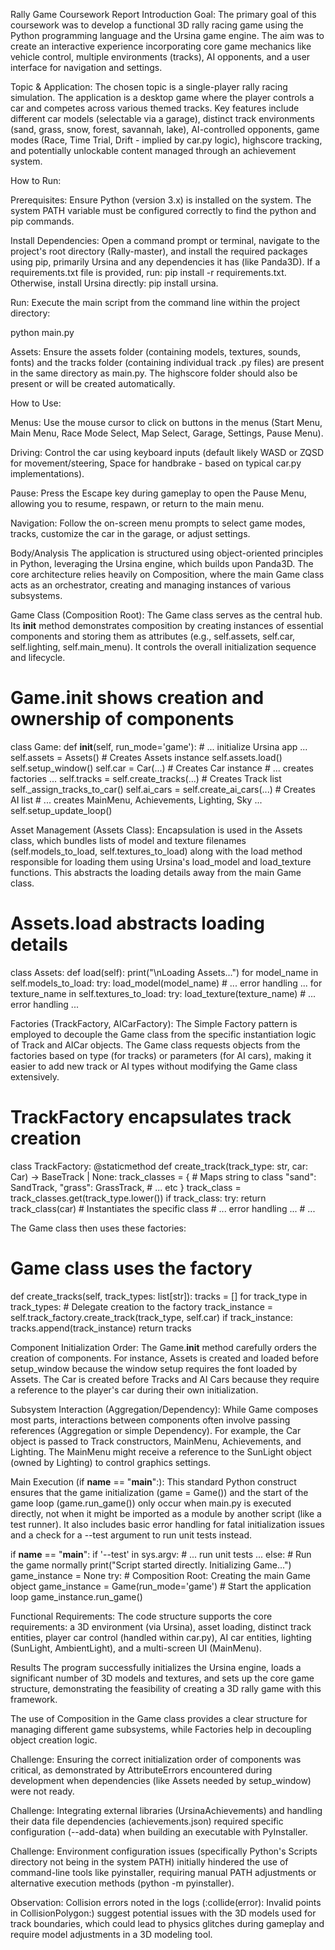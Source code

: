 Rally Game Coursework Report
Introduction
Goal: The primary goal of this coursework was to develop a functional 3D rally racing game using the Python programming language and the Ursina game engine. The aim was to create an interactive experience incorporating core game mechanics like vehicle control, multiple environments (tracks), AI opponents, and a user interface for navigation and settings.

Topic & Application: The chosen topic is a single-player rally racing simulation. The application is a desktop game where the player controls a car and competes across various themed tracks. Key features include different car models (selectable via a garage), distinct track environments (sand, grass, snow, forest, savannah, lake), AI-controlled opponents, game modes (Race, Time Trial, Drift - implied by car.py logic), highscore tracking, and potentially unlockable content managed through an achievement system.

How to Run:

Prerequisites: Ensure Python (version 3.x) is installed on the system. The system PATH variable must be configured correctly to find the python and pip commands.

Install Dependencies: Open a command prompt or terminal, navigate to the project's root directory (Rally-master), and install the required packages using pip, primarily Ursina and any dependencies it has (like Panda3D). If a requirements.txt file is provided, run: pip install -r requirements.txt. Otherwise, install Ursina directly: pip install ursina.

Run: Execute the main script from the command line within the project directory:

python main.py

Assets: Ensure the assets folder (containing models, textures, sounds, fonts) and the tracks folder (containing individual track .py files) are present in the same directory as main.py. The highscore folder should also be present or will be created automatically.

How to Use:

Menus: Use the mouse cursor to click on buttons in the menus (Start Menu, Main Menu, Race Mode Select, Map Select, Garage, Settings, Pause Menu).

Driving: Control the car using keyboard inputs (default likely WASD or ZQSD for movement/steering, Space for handbrake - based on typical car.py implementations).

Pause: Press the Escape key during gameplay to open the Pause Menu, allowing you to resume, respawn, or return to the main menu.

Navigation: Follow the on-screen menu prompts to select game modes, tracks, customize the car in the garage, or adjust settings.

Body/Analysis
The application is structured using object-oriented principles in Python, leveraging the Ursina engine, which builds upon Panda3D. The core architecture relies heavily on Composition, where the main Game class acts as an orchestrator, creating and managing instances of various subsystems.

Game Class (Composition Root): The Game class serves as the central hub. Its __init__ method demonstrates composition by creating instances of essential components and storing them as attributes (e.g., self.assets, self.car, self.lighting, self.main_menu). It controls the overall initialization sequence and lifecycle.

# Game.__init__ shows creation and ownership of components
class Game:
    def __init__(self, run_mode='game'):
        # ... initialize Ursina app ...
        self.assets = Assets() # Creates Assets instance
        self.assets.load()
        self.setup_window()
        self.car = Car(...) # Creates Car instance
        # ... creates factories ...
        self.tracks = self.create_tracks(...) # Creates Track list
        self._assign_tracks_to_car()
        self.ai_cars = self.create_ai_cars(...) # Creates AI list
        # ... creates MainMenu, Achievements, Lighting, Sky ...
        self.setup_update_loop()

Asset Management (Assets Class): Encapsulation is used in the Assets class, which bundles lists of model and texture filenames (self.models_to_load, self.textures_to_load) along with the load method responsible for loading them using Ursina's load_model and load_texture functions. This abstracts the loading details away from the main Game class.

# Assets.load abstracts loading details
class Assets:
    def load(self):
        print("\nLoading Assets...")
        for model_name in self.models_to_load:
            try:
                load_model(model_name)
            # ... error handling ...
        for texture_name in self.textures_to_load:
            try:
                load_texture(texture_name)
            # ... error handling ...

Factories (TrackFactory, AICarFactory): The Simple Factory pattern is employed to decouple the Game class from the specific instantiation logic of Track and AICar objects. The Game class requests objects from the factories based on type (for tracks) or parameters (for AI cars), making it easier to add new track or AI types without modifying the Game class extensively.

# TrackFactory encapsulates track creation
class TrackFactory:
    @staticmethod
    def create_track(track_type: str, car: Car) -> BaseTrack | None:
        track_classes = { # Maps string to class
            "sand": SandTrack, "grass": GrassTrack, # ... etc
        }
        track_class = track_classes.get(track_type.lower())
        if track_class:
            try:
                return track_class(car) # Instantiates the specific class
            # ... error handling ...
        # ...

The Game class then uses these factories:

# Game class uses the factory
def create_tracks(self, track_types: list[str]):
    tracks = []
    for track_type in track_types:
        # Delegate creation to the factory
        track_instance = self.track_factory.create_track(track_type, self.car)
        if track_instance:
            tracks.append(track_instance)
    return tracks

Component Initialization Order: The Game.__init__ method carefully orders the creation of components. For instance, Assets is created and loaded before setup_window because the window setup requires the font loaded by Assets. The Car is created before Tracks and AI Cars because they require a reference to the player's car during their own initialization.

Subsystem Interaction (Aggregation/Dependency): While Game composes most parts, interactions between components often involve passing references (Aggregation or simple Dependency). For example, the Car object is passed to Track constructors, MainMenu, Achievements, and Lighting. The MainMenu might receive a reference to the SunLight object (owned by Lighting) to control graphics settings.

Main Execution (if __name__ == "__main__":): This standard Python construct ensures that the game initialization (game = Game()) and the start of the game loop (game.run_game()) only occur when main.py is executed directly, not when it might be imported as a module by another script (like a test runner). It also includes basic error handling for fatal initialization issues and a check for a --test argument to run unit tests instead.

if __name__ == "__main__":
    if '--test' in sys.argv:
        # ... run unit tests ...
    else:
        # Run the game normally
        print("Script started directly. Initializing Game...")
        game_instance = None
        try:
            # Composition Root: Creating the main Game object
            game_instance = Game(run_mode='game')
            # Start the application loop
            game_instance.run_game()

Functional Requirements: The code structure supports the core requirements: a 3D environment (via Ursina), asset loading, distinct track entities, player car control (handled within car.py), AI car entities, lighting (SunLight, AmbientLight), and a multi-screen UI (MainMenu).

Results
The program successfully initializes the Ursina engine, loads a significant number of 3D models and textures, and sets up the core game structure, demonstrating the feasibility of creating a 3D rally game with this framework.

The use of Composition in the Game class provides a clear structure for managing different game subsystems, while Factories help in decoupling object creation logic.

Challenge: Ensuring the correct initialization order of components was critical, as demonstrated by AttributeErrors encountered during development when dependencies (like Assets needed by setup_window) were not ready.

Challenge: Integrating external libraries (UrsinaAchievements) and handling their data file dependencies (achievements.json) required specific configuration (--add-data) when building an executable with PyInstaller.

Challenge: Environment configuration issues (specifically Python's Scripts directory not being in the system PATH) initially hindered the use of command-line tools like pyinstaller, requiring manual PATH adjustments or alternative execution methods (python -m pyinstaller).

Observation: Collision errors noted in the logs (:collide(error): Invalid points in CollisionPolygon:) suggest potential issues with the 3D models used for track boundaries, which could lead to physics glitches during gameplay and require model adjustments in a 3D modeling tool.